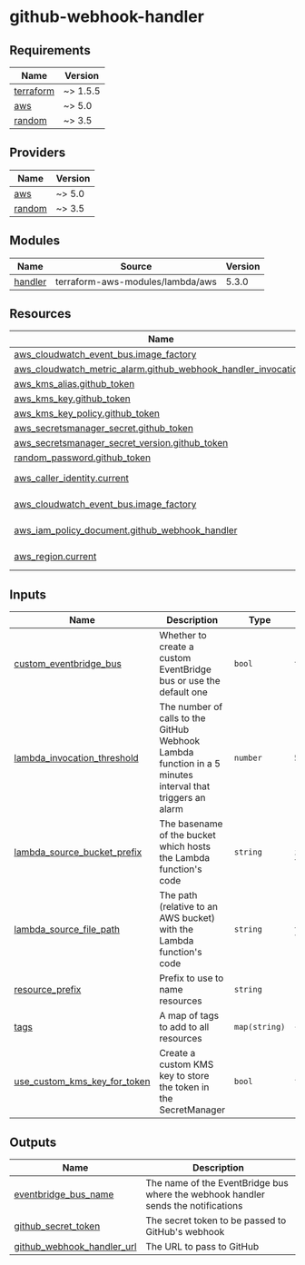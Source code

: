 # github-webhook-handler

<!-- BEGINNING OF PRE-COMMIT-TERRAFORM DOCS HOOK -->
## Requirements

| Name | Version |
|------|---------|
| <a name="requirement_terraform"></a> [terraform](#requirement\_terraform) | ~> 1.5.5 |
| <a name="requirement_aws"></a> [aws](#requirement\_aws) | ~> 5.0 |
| <a name="requirement_random"></a> [random](#requirement\_random) | ~> 3.5 |

## Providers

| Name | Version |
|------|---------|
| <a name="provider_aws"></a> [aws](#provider\_aws) | ~> 5.0 |
| <a name="provider_random"></a> [random](#provider\_random) | ~> 3.5 |

## Modules

| Name | Source | Version |
|------|--------|---------|
| <a name="module_handler"></a> [handler](#module\_handler) | terraform-aws-modules/lambda/aws | 5.3.0 |

## Resources

| Name | Type |
|------|------|
| [aws_cloudwatch_event_bus.image_factory](https://registry.terraform.io/providers/hashicorp/aws/latest/docs/resources/cloudwatch_event_bus) | resource |
| [aws_cloudwatch_metric_alarm.github_webhook_handler_invocations](https://registry.terraform.io/providers/hashicorp/aws/latest/docs/resources/cloudwatch_metric_alarm) | resource |
| [aws_kms_alias.github_token](https://registry.terraform.io/providers/hashicorp/aws/latest/docs/resources/kms_alias) | resource |
| [aws_kms_key.github_token](https://registry.terraform.io/providers/hashicorp/aws/latest/docs/resources/kms_key) | resource |
| [aws_kms_key_policy.github_token](https://registry.terraform.io/providers/hashicorp/aws/latest/docs/resources/kms_key_policy) | resource |
| [aws_secretsmanager_secret.github_token](https://registry.terraform.io/providers/hashicorp/aws/latest/docs/resources/secretsmanager_secret) | resource |
| [aws_secretsmanager_secret_version.github_token](https://registry.terraform.io/providers/hashicorp/aws/latest/docs/resources/secretsmanager_secret_version) | resource |
| [random_password.github_token](https://registry.terraform.io/providers/hashicorp/random/latest/docs/resources/password) | resource |
| [aws_caller_identity.current](https://registry.terraform.io/providers/hashicorp/aws/latest/docs/data-sources/caller_identity) | data source |
| [aws_cloudwatch_event_bus.image_factory](https://registry.terraform.io/providers/hashicorp/aws/latest/docs/data-sources/cloudwatch_event_bus) | data source |
| [aws_iam_policy_document.github_webhook_handler](https://registry.terraform.io/providers/hashicorp/aws/latest/docs/data-sources/iam_policy_document) | data source |
| [aws_region.current](https://registry.terraform.io/providers/hashicorp/aws/latest/docs/data-sources/region) | data source |

## Inputs

| Name | Description | Type | Default | Required |
|------|-------------|------|---------|:--------:|
| <a name="input_custom_eventbridge_bus"></a> [custom\_eventbridge\_bus](#input\_custom\_eventbridge\_bus) | Whether to create a custom EventBridge bus or use the default one | `bool` | `true` | no |
| <a name="input_lambda_invocation_threshold"></a> [lambda\_invocation\_threshold](#input\_lambda\_invocation\_threshold) | The number of calls to the GitHub Webhook Lambda function in a 5 minutes interval that triggers an alarm | `number` | `50` | no |
| <a name="input_lambda_source_bucket_prefix"></a> [lambda\_source\_bucket\_prefix](#input\_lambda\_source\_bucket\_prefix) | The basename of the bucket which hosts the Lambda function's code | `string` | `"eventbridge-inbound-webhook-templates-prod"` | no |
| <a name="input_lambda_source_file_path"></a> [lambda\_source\_file\_path](#input\_lambda\_source\_file\_path) | The path (relative to an AWS bucket) with the Lambda function's code | `string` | `"lambda-templates/github-lambdasrc.zip"` | no |
| <a name="input_resource_prefix"></a> [resource\_prefix](#input\_resource\_prefix) | Prefix to use to name resources | `string` | `""` | no |
| <a name="input_tags"></a> [tags](#input\_tags) | A map of tags to add to all resources | `map(string)` | `{}` | no |
| <a name="input_use_custom_kms_key_for_token"></a> [use\_custom\_kms\_key\_for\_token](#input\_use\_custom\_kms\_key\_for\_token) | Create a custom KMS key to store the token in the SecretManager | `bool` | `false` | no |

## Outputs

| Name | Description |
|------|-------------|
| <a name="output_eventbridge_bus_name"></a> [eventbridge\_bus\_name](#output\_eventbridge\_bus\_name) | The name of the EventBridge bus where the webhook handler sends the notifications |
| <a name="output_github_secret_token"></a> [github\_secret\_token](#output\_github\_secret\_token) | The secret token to be passed to GitHub's webhook |
| <a name="output_github_webhook_handler_url"></a> [github\_webhook\_handler\_url](#output\_github\_webhook\_handler\_url) | The URL to pass to GitHub |
<!-- END OF PRE-COMMIT-TERRAFORM DOCS HOOK -->
